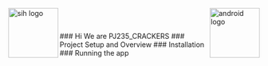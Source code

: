 <p align="center">

<a href="https://www.sih.gov.in/" target="_blank"><img align= "left" src="https://www.sih.gov.in/img1/SMART-INDIA-HACKATHON-2020.png" height="100" alt="sih logo"/></a>


<a href="https://developer.android.com/studio/intro">
<img align="right" src="https://www.gstatic.com/devrel-devsite/prod/va2f579f943e40687d02fe75a771878e054c901286ea550f8e49c5efb402dac68/android/images/lockup.svg" height= "100" alt="android logo"/></a>
<br/>
</p>
<br/>
### Hi We are PJ235_CRACKERS
### Project Setup and Overview 
### Installation
### Running the app

